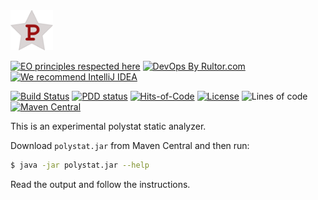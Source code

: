 <img src="https://raw.githubusercontent.com/polystat/polystat.github.io/master/logo.svg" height="64px"/>

[![EO principles respected here](https://www.elegantobjects.org/badge.svg)](https://www.elegantobjects.org)
[![DevOps By Rultor.com](http://www.rultor.com/b/polystat/polystat)](http://www.rultor.com/p/polystat/polystat)
[![We recommend IntelliJ IDEA](https://www.elegantobjects.org/intellij-idea.svg)](https://www.jetbrains.com/idea/)

[![Build Status](https://travis-ci.org/polystat/polystat.svg?branch=master)](https://travis-ci.org/polystat/polystat)
[![PDD status](http://www.0pdd.com/svg?name=polystat/polystat)](http://www.0pdd.com/p?name=polystat/polystat)
[![Hits-of-Code](https://hitsofcode.com/github/polystat/polystat)](https://hitsofcode.com/view/github/polystat/polystat)
[![License](https://img.shields.io/badge/license-MIT-green.svg)](https://github.com/polystat/polystat/blob/master/LICENSE.txt)
![Lines of code](https://img.shields.io/tokei/lines/github/polystat/polystat)
[![Maven Central](https://img.shields.io/maven-central/v/org.polystat/polystat.svg)](https://maven-badges.herokuapp.com/maven-central/org.polystat/polystat)

This is an experimental polystat static analyzer.

Download `polystat.jar` from Maven Central and then run:

```bash
$ java -jar polystat.jar --help
```

Read the output and follow the instructions.
